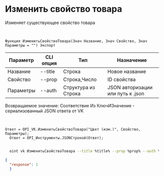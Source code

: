 ﻿---
sidebar_position: 3
---

# Изменить свойство товара
 Изменяет существующее свойство товара


<br/>


`Функция ИзменитьСвойствоТовара(Знач Название, Знач Свойство, Знач Параметры = "") Экспорт`

  | Параметр | CLI опция | Тип | Назначение |
  |-|-|-|-|
  | Название | --title | Строка | Новое название |
  | Свойство | --prop | Строка,Число | ID свойства |
  | Параметры | --auth | Структура из Строка | JSON авторизации или путь к .json |

  
  Возвращаемое значение:   Соответствие Из КлючИЗначение - сериализованный JSON ответа от VK 

<br/>




```bsl title="Пример кода"
Ответ = OPI_VK.ИзменитьСвойствоТовара("Цвет (изм.)", Свойство, Параметры);
  Ответ = OPI_Инструменты.JSONСтрокой(Ответ);
```
	


```sh title="Пример команды CLI"
    
  oint vk ИзменитьСвойствоТовара --title %title% --prop %prop% --auth %auth%

```

```json title="Результат"
{
  "response": 1
  }
```
